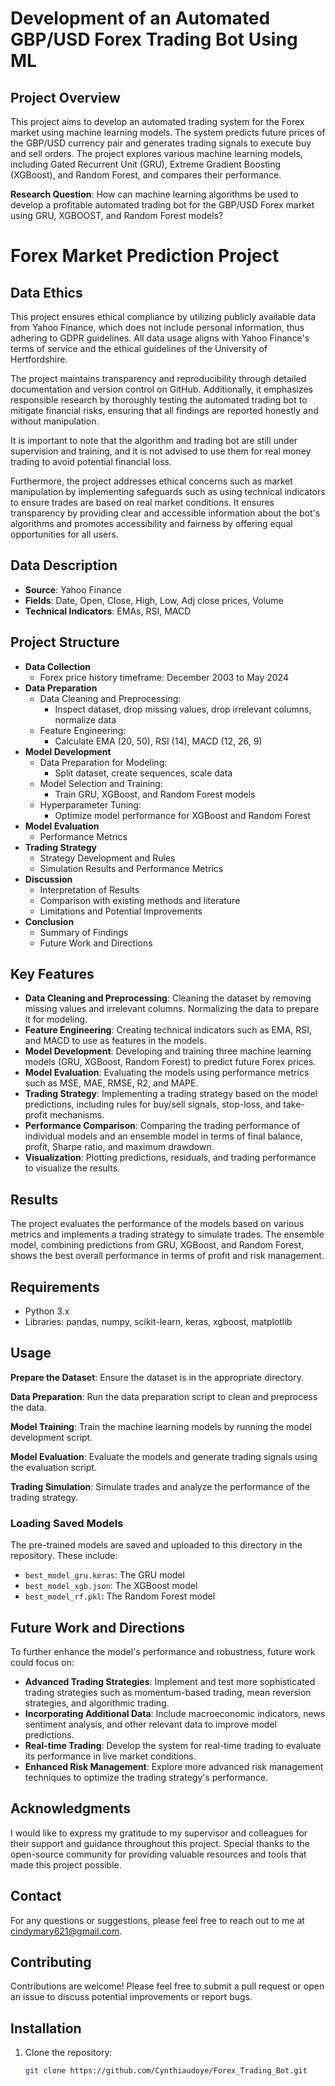 # Development of an Automated GBP/USD Forex Trading Bot Using ML

## Project Overview

This project aims to develop an automated trading system for the Forex market using machine learning models. The system predicts future prices of the GBP/USD currency pair and generates trading signals to execute buy and sell orders. The project explores various machine learning models, including Gated Recurrent Unit (GRU), Extreme Gradient Boosting (XGBoost), and Random Forest, and compares their performance.

**Research Question**: How can machine learning algorithms be used to develop a profitable automated trading bot for the GBP/USD Forex market using GRU, XGBOOST, and Random Forest models?

# Forex Market Prediction Project

## Data Ethics

This project ensures ethical compliance by utilizing publicly available data from Yahoo Finance, which does not include personal information, thus adhering to GDPR guidelines. All data usage aligns with Yahoo Finance's terms of service and the ethical guidelines of the University of Hertfordshire. 

The project maintains transparency and reproducibility through detailed documentation and version control on GitHub. Additionally, it emphasizes responsible research by thoroughly testing the automated trading bot to mitigate financial risks, ensuring that all findings are reported honestly and without manipulation.

It is important to note that the algorithm and trading bot are still under supervision and training, and it is not advised to use them for real money trading to avoid potential financial loss.

Furthermore, the project addresses ethical concerns such as market manipulation by implementing safeguards such as using technical indicators to ensure trades are based on real market conditions. It ensures transparency by providing clear and accessible information about the bot's algorithms and promotes accessibility and fairness by offering equal opportunities for all users.


## Data Description
- **Source**: Yahoo Finance
- **Fields**: Date, Open, Close, High, Low, Adj close prices, Volume
- **Technical Indicators**: EMAs, RSI, MACD

## Project Structure

- **Data Collection**
  - Forex price history timeframe: December 2003 to May 2024
- **Data Preparation**
  - Data Cleaning and Preprocessing:
    - Inspect dataset, drop missing values, drop irrelevant columns, normalize data
  - Feature Engineering:
    - Calculate EMA (20, 50), RSI (14), MACD (12, 26, 9)
- **Model Development**
  - Data Preparation for Modeling:
    - Split dataset, create sequences, scale data
  - Model Selection and Training:
    - Train GRU, XGBoost, and Random Forest models
  - Hyperparameter Tuning:
    - Optimize model performance for XGBoost and Random Forest
- **Model Evaluation**
  - Performance Metrics
- **Trading Strategy**
  - Strategy Development and Rules
  - Simulation Results and Performance Metrics
- **Discussion**
  - Interpretation of Results
  - Comparison with existing methods and literature
  - Limitations and Potential Improvements
- **Conclusion**
  - Summary of Findings
  - Future Work and Directions

## Key Features

- **Data Cleaning and Preprocessing**: Cleaning the dataset by removing missing values and irrelevant columns. Normalizing the data to prepare it for modeling.
- **Feature Engineering**: Creating technical indicators such as EMA, RSI, and MACD to use as features in the models.
- **Model Development**: Developing and training three machine learning models (GRU, XGBoost, Random Forest) to predict future Forex prices.
- **Model Evaluation**: Evaluating the models using performance metrics such as MSE, MAE, RMSE, R2, and MAPE.
- **Trading Strategy**: Implementing a trading strategy based on the model predictions, including rules for buy/sell signals, stop-loss, and take-profit mechanisms.
- **Performance Comparison**: Comparing the trading performance of individual models and an ensemble model in terms of final balance, profit, Sharpe ratio, and maximum drawdown.
- **Visualization**: Plotting predictions, residuals, and trading performance to visualize the results.

## Results

The project evaluates the performance of the models based on various metrics and implements a trading strategy to simulate trades. The ensemble model, combining predictions from GRU, XGBoost, and Random Forest, shows the best overall performance in terms of profit and risk management.

## Requirements

- Python 3.x
- Libraries: pandas, numpy, scikit-learn, keras, xgboost, matplotlib

## Usage

**Prepare the Dataset**: Ensure the dataset is in the appropriate directory.

**Data Preparation**: Run the data preparation script to clean and preprocess the data.

**Model Training**: Train the machine learning models by running the model development script.

**Model Evaluation**: Evaluate the models and generate trading signals using the evaluation script.

**Trading Simulation**: Simulate trades and analyze the performance of the trading strategy.

### Loading Saved Models

The pre-trained models are saved and uploaded to this directory in the repository. These include:

- `best_model_gru.keras`: The GRU model
- `best_model_xgb.json`: The XGBoost model
- `best_model_rf.pkl`: The Random Forest model

## Future Work and Directions

To further enhance the model's performance and robustness, future work could focus on:

- **Advanced Trading Strategies**: Implement and test more sophisticated trading strategies such as momentum-based trading, mean reversion strategies, and algorithmic trading.
- **Incorporating Additional Data**: Include macroeconomic indicators, news sentiment analysis, and other relevant data to improve model predictions.
- **Real-time Trading**: Develop the system for real-time trading to evaluate its performance in live market conditions.
- **Enhanced Risk Management**: Explore more advanced risk management techniques to optimize the trading strategy's performance.

## Acknowledgments

I would like to express my gratitude to my supervisor and colleagues for their support and guidance throughout this project. Special thanks to the open-source community for providing valuable resources and tools that made this project possible.

## Contact

For any questions or suggestions, please feel free to reach out to me at cindymary621@gmail.com.

## Contributing

Contributions are welcome! Please feel free to submit a pull request or open an issue to discuss potential improvements or report bugs.

## Installation

1. Clone the repository:
   ```sh
   git clone https://github.com/Cynthiaudoye/Forex_Trading_Bot.git
